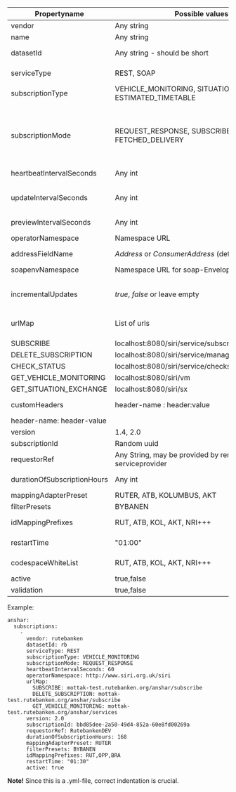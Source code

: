 | Propertyname                | Possible values | Description                                                                                                                                                                                                                                                              |
|-----------------------------|---|--------------------------------------------------------------------------------------------------------------------------------------------------------------------------------------------------------------------------------------------------------------------------|
| vendor                      |Any string| Informational label used in incoming url                                                                                                                                                                                                                                 |
| name                        |Any string| Informational name used in stats-page                                                                                                                                                                                                                                    |
| datasetId                   |Any string - should be short| Preferable Codespace-ID used to separate data from different vendors - also used in urls                                                                                                                                                                                 |
| serviceType                 |REST, SOAP| Specifies if requests should be wrapped in soap envelopes                                                                                                                                                                                                                |
| subscriptionType            |VEHICLE_MONITORING, SITUATION_EXCHANGE, ESTIMATED_TIMETABLE| SIRI datatype for this subscription                                                                                                                                                                                                                                      |
| subscriptionMode            |REQUEST_RESPONSE, SUBSCRIBE, FETCHED_DELIVERY| - REQUEST_RESPONSE: Client gets all current data at som interval - SUBSCRIBE:Pubsub-pattern - changes are pushed from server to client when they occur. - FETCHED_DELIVERY:Client is notified that data is updated, and should POST a GetServiceRequest to get updated data. |
| heartbeatIntervalSeconds    |Any int| Expected heartbeat frequency                                                                                                                                                                                                                                             |
| updateIntervalSeconds       |Any int| Indicates update-interval (only applicable when subscription is ESTIMATED_TIMETABLE/VEHICLE_MONITORING and type SUBSCRIBE)                                                                                                                                               |
| previewIntervalSeconds      |Any int| Requested preview interval                                                                                                                                                                                                                                               |
| operatorNamespace           |Namespace URL| Optional namespace used in XML-marshalling data from this subscription                                                                                                                                                                                                   |
| addressFieldName            | *Address* or *ConsumerAddress* (default)| XML-attribute to use for inbound URL                                                                                                                                                                                                                                     |
| soapenvNamespace            | Namespace URL for soap-Envelope| Optional namespace used in XML-marshalling Soap-Envelope                                                                                                                                                                                                                 |
| incrementalUpdates          |_true_, _false_ or leave empty | _true_ and _false_ sets the attribute to specified value. If empty, the IncrementalUpdates-element is not included in the Request                                                                                                                                        | 
| urlMap                      |List of urls| Specifies URLs to separate services, unused may be deleted. Specify https4:// for HTTPS (e.g. https4://localhost:8080/siri/sx)                                                                                                                                           |
| SUBSCRIBE                   |localhost:8080/siri/service/subscribe.xml | URL to register subscription                                                                                                                                                                                                                                             |
| DELETE_SUBSCRIPTION         |localhost:8080/siri/service/managesubscription.xml | URL to terminate subscription                                                                                                                                                                                                                                            |
| CHECK_STATUS                |localhost:8080/siri/service/checkstatus.xml| URL used to check status                                                                                                                                                                                                                                                 |
| GET_VEHICLE_MONITORING      |localhost:8080/siri/vm | URL to SIRI VM-ServiceRequest                                                                                                                                                                                                                                            |
| GET_SITUATION_EXCHANGE      |localhost:8080/siri/sx | URL to SIRI SX-ServiceRequest                                                                                                                                                                                                                                            |
| customHeaders               |header-name : header:value | List of headers that will be aded to all outgoing requests for subscription.                                                                                                                                                                                             |
| header-name: header-value   | |                                                                                                                                                                                                                                                                          |
| version                     |1.4, 2.0  | SIRI-version remote service implements                                                                                                                                                                                                                                   |
| subscriptionId              |Random uuid| Unique ID used to identify subscription                                                                                                                                                                                                                                  |
| requestorRef                |Any String, may be provided by remote serviceprovider | Used to identify against remote server                                                                                                                                                                                                                                   |
| durationOfSubscriptionHours |Any int | Number of hours to trigger subscription to be terminated/restarted                                                                                                                                                                                                       |
| mappingAdapterPreset        |RUTER, ATB, KOLUMBUS, AKT| Adapters used to convert ids to common format                                                                                                                                                                                                                            |
| filterPresets               |BYBANEN| Specific filters to use                                                                                                                                                                                                                                                  |
| idMappingPrefixes           |RUT, ATB, KOL, AKT, NRI+++| List of prefixes to be used when mapping ids form NSR                                                                                                                                                                                                                    |
| restartTime                 | "01:00"| Time of day that a subscription will be restarted in the format HH:mm                                                                                                                                                                                                    |
| codespaceWhiteList          |RUT, ATB, KOL, AKT, NRI+++| List of prefixes to be allowed as codespace on id-values                                                                                                                                                                                                          |
| active                      |true,false | Enables/disables subscription                                                                                                                                                                                                                                            |
| validation                  |true,false | Enables/disables validation on startup                                                                                                                                                                                                                                   |

Example:
```
anshar:
  subscriptions:
    -
      vendor: rutebanken
      datasetId: rb
      serviceType: REST
      subscriptionType: VEHICLE_MONITORING
      subscriptionMode: REQUEST_RESPONSE
      heartbeatIntervalSeconds: 60
      operatorNamespace: http://www.siri.org.uk/siri
      urlMap:
        SUBSCRIBE: mottak-test.rutebanken.org/anshar/subscribe
        DELETE_SUBSCRIPTION: mottak-test.rutebanken.org/anshar/subscribe
        GET_VEHICLE_MONITORING: mottak-test.rutebanken.org/anshar/services
      version: 2.0
      subscriptionId: bbd85dee-2a50-49d4-852a-60e8fd00269a
      requestorRef: RutebankenDEV
      durationOfSubscriptionHours: 168
      mappingAdapterPreset: RUTER
      filterPresets: BYBANEN
      idMappingPrefixes: RUT,OPP,BRA
      restartTime: "01:30"
      active: true
```

**Note!** Since this is a .yml-file, correct indentation is crucial.